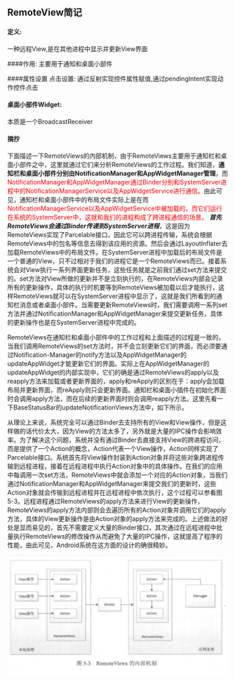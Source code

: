 ## RemoteView简记
#### 定义: 
一种远程View,是在其他进程中显示并更新View界面

####作用:
主要用于通知和桌面小部件

####属性设置 点击设置:
通过反射实现控件属性赋值,通过pendingIntent实现动作控件点击
#### 桌面小部件Widget:
本质是一个BroadcastReceiver
#### 摘抄
下面描述一下RemoteViews的内部机制，由于RemoteViews主要用于通知栏和桌面小部件之中，这里就通过它们来分析RemoteViews的工作过程。我们知道，**通知栏和桌面小部件分别由NotificationManager和AppWidgetManager管理**，而<font color=red>NotificationManager和AppWidgetManager通过Binder分别和SystemServer进程中的NotificationManagerService以及AppWidgetService进行通信。</font>由此可见，通知栏和桌面小部件中的布局文件实际上是在而<font color=red>NotificationManagerService以及AppWidgetService中被加载的，而它们运行在系统的SystemServer中，这就和我们的进程构成了跨进程通信的场景。</font> ***首先RemoteViews会通过Binder传递到SystemServer进程***，这是因为RemoteViews实现了Parcelable接口，因此它可以跨进程传输，系统会根据RemoteViews中的包名等信息去得到该应用的资源。然后会通过LayoutInflater去加载RemoteViews中的布局文件。在SystemServer进程中加载后的布局文件是一个普通的View，只不过相对于我们的进程它是一个RemoteViews而已。接着系统会对View执行一系列界面更新任务，这些任务就是之前我们通过set方法来提交的。set方法对View所做的更新并不是立刻执行的，在RemoteViews内部会记录所有的更新操作，具体的执行时机要等到RemoteViews被加载以后才能执行，这样RemoteViews就可以在SystemServer进程中显示了，这就是我们所看到的通知栏消息或者桌面小部件。当需要更新RemoteViews时，我们需要调用一系列set方法并通过NotificationManager和AppWidgetManager来提交更新任务，具体的更新操作也是在SystemServer进程中完成的。



RemoteViews在通知栏和桌面小部件中的工作过程和上面描述的过程是一致的，当我们调用RemoteViews的set方法时，并不会立刻更新它们的界面，而必须要通过Notification-Manager的notify方法以及AppWidgetManager的updateAppWidget才能更新它们的界面。实际上在AppWidgetManager的updateAppWidget的内部实现中，它们的确是通过RemoteViews的apply以及reapply方法来加载或者更新界面的，apply和reApply的区别在于：apply会加载布局并更新界面，而reApply则只会更新界面。通知栏和桌面小插件在初始化界面时会调用apply方法，而在后续的更新界面时则会调用reapply方法。这里先看一下BaseStatusBar的updateNotificationViews方法中，如下所示。


从理论上来说，系统完全可以通过Binder去支持所有的View和View操作，但是这样做的话代价太大，因为View的方法太多了，另外就是大量的IPC操作会影响效率。为了解决这个问题，系统并没有通过Binder去直接支持View的跨进程访问，而是提供了一个Action的概念，Action代表一个View操作，Action同样实现了Parcelable接口。系统首先将View操作封装到Action对象并将这些对象跨进程传输到远程进程，接着在远程进程中执行Action对象中的具体操作。在我们的应用中每调用一次set方法，RemoteViews中就会添加一个对应的Action对象，当我们通过NotificationManager和AppWidgetManager来提交我们的更新时，这些Action对象就会传输到远程进程并在远程进程中依次执行，这个过程可以参看图5-3。远程进程通过RemoteViews的apply方法来进行View的更新操作，RemoteViews的apply方法内部则会去遍历所有的Action对象并调用它们的apply方法，具体的View更新操作是由Action对象的apply方法来完成的。上述做法的好处是显而易见的，首先不需要定义大量的Binder接口，其次通过在远程进程中批量执行RemoteViews的修改操作从而避免了大量的IPC操作，这就提高了程序的性能，由此可见，Android系统在这方面的设计的确很精妙。

![remoteView内部机制](remoteView内部机制.png)





